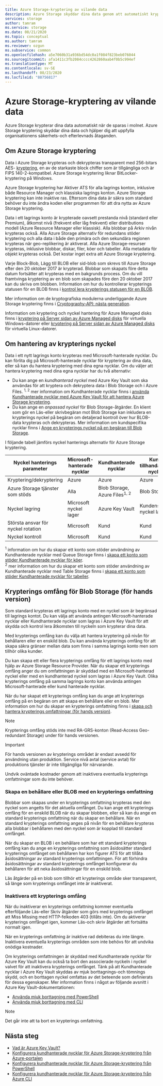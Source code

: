 ```yaml
---
title: Azure Storage-kryptering av vilande data
description: Azure Storage skyddar dina data genom att automatiskt kryptera dem innan du sparar dem i molnet. Du kan förlita dig på Microsoft-hanterade nycklar för kryptering av data i ditt lagrings konto, eller så kan du hantera kryptering med dina egna nycklar.
services: storage
author: tamram
ms.service: storage
ms.date: 08/21/2020
ms.topic: conceptual
ms.author: tamram
ms.reviewer: ozgun
ms.subservice: common
ms.openlocfilehash: a5e7060b31a936bd54dc0a1f084f823beb076044
ms.sourcegitcommit: afa1411c3fb2084cccc4262860aab4f0b5c994ef
ms.translationtype: MT
ms.contentlocale: sv-SE
ms.lasthandoff: 08/23/2020
ms.locfileid: "88756817"
---
```

# <a name="azure-storage-encryption-for-data-at-rest"></a>Azure Storage-kryptering av vilande data

Azure Storage krypterar dina data automatiskt när de sparas i molnet. Azure Storage kryptering skyddar dina data och hjälper dig att uppfylla organisationens säkerhets-och efterlevnads åtaganden.

## <a name="about-azure-storage-encryption"></a>Om Azure Storage kryptering

Data i Azure Storage krypteras och dekrypteras transparent med 256-bitars AES- [kryptering](https://en.wikipedia.org/wiki/Advanced_Encryption_Standard), en av de starkaste block chiffer som är tillgängliga och är FIPS 140-2-kompatibel. Azure Storage kryptering liknar BitLocker-kryptering på Windows.

Azure Storage kryptering har Aktiver ATS för alla lagrings konton, inklusive både Resource Manager och klassiska lagrings konton. Azure Storage kryptering kan inte inaktive ras. Eftersom dina data är säkra som standard behöver du inte ändra koden eller programmen för att dra nytta av Azure Storage kryptering.

Data i ett lagrings konto är krypterade oavsett prestanda nivå (standard eller Premium), åtkomst nivå (frekvent eller låg frekvent) eller distributions modell (Azure Resource Manager eller klassisk). Alla blobbar på Arkiv nivån krypteras också. Alla Azure Storage alternativ för redundans stöder kryptering och alla data i både den primära och den sekundära regionen krypteras när geo-replikering är aktiverat. Alla Azure Storage-resurser krypteras, inklusive blobbar, diskar, filer, köer och tabeller. Alla metadata för objekt krypteras också. Det kostar inget extra att Azure Storage kryptering.

Varje Block-Blob, Lägg till BLOB eller sid-blob som skrevs till Azure Storage efter den 20 oktober 2017 är krypterad. Blobbar som skapats före detta datum fortsätter att krypteras med en bakgrunds process. Om du vill framtvinga kryptering av en blob som skapades före den 20 oktober 2017 kan du skriva om blobben. Information om hur du kontrollerar krypterings statusen för en BLOB finns i [kontrol lera krypterings statusen för en BLOB](../blobs/storage-blob-encryption-status.md).

Mer information om de kryptografiska modulerna underliggande Azure Storage kryptering finns i [Cryptography-API: nästa generation](https://docs.microsoft.com/windows/desktop/seccng/cng-portal).

Information om kryptering och nyckel hantering för Azure Managed disks finns i [kryptering på Server sidan av Azure Managed disks](../../virtual-machines/windows/disk-encryption.md) för virtuella Windows-datorer eller [kryptering på Server sidan av Azure Managed disks](../../virtual-machines/linux/disk-encryption.md) för virtuella Linux-datorer.

## <a name="about-encryption-key-management"></a>Om hantering av krypterings nyckel

Data i ett nytt lagrings konto krypteras med Microsoft-hanterade nycklar. Du kan förlita dig på Microsoft-hanterade nycklar för kryptering av dina data, eller så kan du hantera kryptering med dina egna nycklar. Om du väljer att hantera kryptering med dina egna nycklar har du två alternativ:

- Du kan ange en *kundhanterad nyckel* med Azure Key Vault som ska användas för att kryptera och dekryptera data i Blob Storage och i Azure Files. <sup>1, 2</sup> mer information om Kundhanterade nycklar finns i [använda Kundhanterade nycklar med Azure Key Vault för att hantera Azure Storage kryptering](encryption-customer-managed-keys.md).
- Du kan ange en *anpassad nyckel* för Blob Storage-åtgärder. En klient som gör en Läs-eller skrivbegäran mot Blob Storage kan inkludera en krypterings nyckel på begäran om detaljerad kontroll över hur BLOB-data krypteras och dekrypteras. Mer information om kundspecifika nycklar finns i [Ange en krypterings nyckel på en begäran till Blob Storage](encryption-customer-provided-keys.md).

I följande tabell jämförs nyckel hanterings alternativ för Azure Storage kryptering.

| Nyckel hanterings parameter | Microsoft-hanterade nycklar | Kundhanterade nycklar | Kund-tillhandahållna nycklar |
|--|--|--|--|
| Kryptering/dekryptering | Azure | Azure | Azure |
| Azure Storage tjänster som stöds | Alla | Blob Storage, Azure Files<sup>1, 2</sup> | Blob Storage |
| Nyckel lagring | Microsoft nyckel lager | Azure Key Vault | Kundens egna nyckel lager |
| Största ansvar för nyckel rotation | Microsoft | Kund | Kund |
| Nyckel kontroll | Microsoft | Kund | Kund |

<sup>1</sup> information om hur du skapar ett konto som stöder användning av Kundhanterade nycklar med Queue Storage finns i [skapa ett konto som stöder Kundhanterade nycklar för köer](account-encryption-key-create.md?toc=%2fazure%2fstorage%2fqueues%2ftoc.json).<br />
<sup>2</sup> mer information om hur du skapar ett konto som stöder användning av Kundhanterade nycklar med Table Storage finns i [skapa ett konto som stöder Kundhanterade nycklar för tabeller](account-encryption-key-create.md?toc=%2fazure%2fstorage%2ftables%2ftoc.json).

## <a name="encryption-scopes-for-blob-storage-preview"></a>Krypterings omfång för Blob Storage (för hands version)

Som standard krypteras ett lagrings konto med en nyckel som är begränsad till lagrings kontot. Du kan välja att använda antingen Microsoft-hanterade nycklar eller Kundhanterade nycklar som lagras i Azure Key Vault för att skydda och kontrol lera åtkomsten till nyckeln som krypterar dina data.

Med krypterings omfång kan du välja att hantera kryptering på nivån för behållaren eller en enskild blob. Du kan använda krypterings omfång för att skapa säkra gränser mellan data som finns i samma lagrings konto men som tillhör olika kunder.

Du kan skapa ett eller flera krypterings omfång för ett lagrings konto med hjälp av Azure Storage Resource Provider. När du skapar ett krypterings omfång anger du om omfattningen är skyddad med en Microsoft-hanterad nyckel eller med en kundhanterad nyckel som lagras i Azure Key Vault. Olika krypterings omfång på samma lagrings konto kan använda antingen Microsoft-hanterade eller kund hanterade nycklar.

När du har skapat ett krypterings omfång kan du ange att krypterings omfång på en begäran om att skapa en behållare eller en blob. Mer information om hur du skapar en krypterings omfattning finns i [skapa och hantera krypterings omfattningar (för hands version)](../blobs/encryption-scope-manage.md).

> [!NOTE]
> Krypterings omfång stöds inte med RA-GRS-konton (Read-Access Geo-redundant Storage) under för hands versionen.

> [!IMPORTANT]
> För hands versionen av krypterings området är endast avsedd för användning utan produktion. Service nivå avtal (service avtal) för produktions tjänster är inte tillgängliga för närvarande.
>
> Undvik oväntade kostnader genom att inaktivera eventuella krypterings omfattningar som du inte behöver.

### <a name="create-a-container-or-blob-with-an-encryption-scope"></a>Skapa en behållare eller BLOB med en krypterings omfattning

Blobbar som skapas under en krypterings omfattning krypteras med den nyckel som angetts för det aktuella omfånget. Du kan ange ett krypterings omfång för en enskild BLOB när du skapar blobben, eller så kan du ange en standard krypterings omfattning när du skapar en behållare. När en standard krypterings omfattning anges på nivån för en behållare krypteras alla blobbar i behållaren med den nyckel som är kopplad till standard omfånget.

När du skapar en BLOB i en behållare som har ett standard krypterings omfång kan du ange en krypterings omfattning som åsidosätter standard krypterings omfånget om behållaren har kon figurer ATS för att tillåta åsidosättningar av standard krypterings omfattningen. För att förhindra åsidosättningar av standard krypterings omfånget konfigurerar du behållaren för att neka åsidosättningar för en enskild blob.

Läs åtgärder på en blob som tillhör ett krypterings område sker transparent, så länge som krypterings omfånget inte är inaktiverat.

### <a name="disable-an-encryption-scope"></a>Inaktivera ett krypterings omfång

När du inaktiverar en krypterings omfattning kommer eventuella efterföljande Läs-eller Skriv åtgärder som görs med krypterings omfånget att Miss Missing med HTTP-felkoden 403 (tillåts inte). Om du aktiverar krypterings omfånget igen, kommer Läs-och skriv åtgärder att fortsätta normalt igen.

När en krypterings omfattning är inaktive rad debiteras du inte längre. Inaktivera eventuella krypterings områden som inte behövs för att undvika onödiga kostnader.

Om krypterings omfattningen är skyddad med Kundhanterade nycklar för Azure Key Vault kan du också ta bort den associerade nyckeln i nyckel valvet för att inaktivera krypterings omfånget. Tänk på att Kundhanterade nycklar i Azure Key Vault skyddas av mjuk borttagnings-och tömnings skydd, och en borttagen nyckel omfattas av det beteende som definierats för dessa egenskaper. Mer information finns i något av följande avsnitt i Azure Key Vault-dokumentationen:

- [Använda mjuk borttagning med PowerShell](../../key-vault/general/soft-delete-powershell.md)
- [Använda mjuk borttagning med CLI](../../key-vault/general/soft-delete-cli.md)

> [!NOTE]
> Det går inte att ta bort en krypterings omfattning.

## <a name="next-steps"></a>Nästa steg

- [Vad är Azure Key Vault?](../../key-vault/general/overview.md)
- [Konfigurera kundhanterade nycklar för Azure Storage-kryptering från Azure-portalen](storage-encryption-keys-portal.md)
- [Konfigurera kundhanterade nycklar för Azure Storage-kryptering från PowerShell](storage-encryption-keys-powershell.md)
- [Konfigurera kundhanterade nycklar för Azure Storage-kryptering från Azure CLI](storage-encryption-keys-cli.md)
